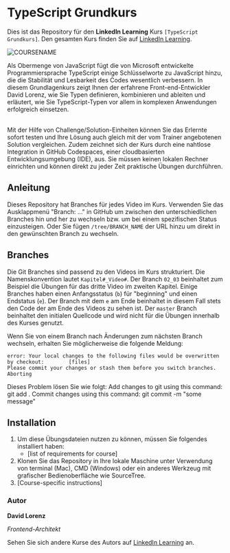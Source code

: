 # TypeScript Grundkurs

Dies ist das Repository für den **LinkedIn Learning** Kurs `[TypeScript Grundkurs]`. Den gesamten Kurs finden Sie auf [LinkedIn Learning][lil-course-url].

![COURSENAME][lil-thumbnail-url]

Als Obermenge von JavaScript fügt die von Microsoft entwickelte Programmiersprache TypeScript einige Schlüsselworte zu JavaScript hinzu, die die Stabilität und Lesbarkeit des Codes wesentlich verbessern. In diesem Grundlagenkurs zeigt Ihnen der erfahrene Front-end-Entwickler David Lorenz, wie Sie Typen definieren, kombinieren und ableiten und erläutert, wie Sie TypeScript-Typen vor allem in komplexen Anwendungen erfolgreich einsetzen.<br><br>

Mit der Hilfe von Challenge/Solution-Einheiten können Sie das Erlernte sofort testen und Ihre Lösung auch gleich mit der vom Trainer angebotenen Solution vergleichen. Zudem zeichnet sich der Kurs durch eine nahtlose Integration in GitHub Codespaces, einer cloudbasierten Entwicklungsumgebung (IDE), aus. Sie müssen keinen lokalen Rechner einrichten und können direkt zu jeder Zeit praktische Übungen durchführen.

## Anleitung

Dieses Repository hat Branches für jedes Video im Kurs. Verwenden Sie das Ausklappmenü "Branch: ..." in GitHub um zwischen den unterschiedlichen Branches hin und her zu wechseln bzw. um bei einem spezifischen Status einzusteigen. Oder Sie fügen `/tree/BRANCH_NAME` der URL hinzu um direkt in den gewünschten Branch zu wechseln.

## Branches

Die Git Branches sind passend zu den Videos im Kurs strukturiert. Die Namenskonvention lautet `Kapitel#_Video#`. Der Branch `02_03` beinhaltet zum Beispiel die Übungen für das dritte Video im zweiten Kapitel. 
Einige Branches haben einen Anfangsstatus (`b`) für "beginning" und einen Endstatus (`e`). Der Branch mit dem `e` am Ende beinhaltet in diesem Fall stets den Code der am Ende des Videos zu sehen ist. Der `master` Branch beinhaltet den initialen Quellcode und wird nicht für die Übungen innerhalb des Kurses genutzt.

Wenn Sie von einem Branch nach Änderungen zum nächsten Branch wechseln, erhalten Sie möglicherweise die folgende Meldung:

```
error: Your local changes to the following files would be overwritten by checkout:        [files]
Please commit your changes or stash them before you switch branches.
Aborting
```

Dieses Problem lösen Sie wie folgt:
    Add changes to git using this command: git add .
    Commit changes using this command: git commit -m "some message"

## Installation

1. Um diese Übungsdateien nutzen zu können, müssen Sie folgendes installiert haben:
   - [list of requirements for course]
2. Klonen Sie das Repository in Ihre lokale Maschine unter Verwendung von terminal (Mac), CMD (Windows) oder ein anderes Werkzeug mit grafischer Bedienoberfläche wie SourceTree.
3. [Course-specific instructions]

### Autor

**David Lorenz**

_Frontend-Architekt_

Sehen Sie sich andere Kurse des Autors auf [LinkedIn Learning](https://www.linkedin.com/learning/instructors/david-lorenz) an.

[0]: # (Replace these placeholder URLs with actual course URLs)
[lil-course-url]: https://www.linkedin.com/learning/typescript-grundkurs-17656849
[lil-thumbnail-url]: https://media.licdn.com/dms/image/C4E0DAQEb1nao7Vcv5g/learning-public-crop_675_1200/0/1676880121131?e=2147483647&v=beta&t=pafnCwENtj_WOsNYSTBWo34ehuWsaYF8njv65LR8rFM
